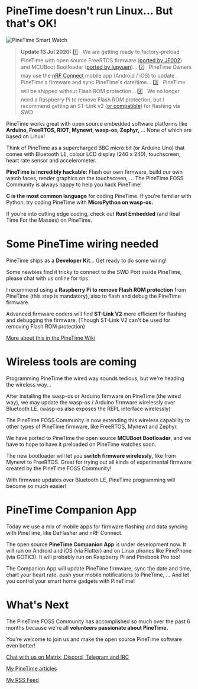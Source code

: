 # PineTime doesn't run Linux... But that's OK!

![PineTime Smart Watch](https://lupyuen.github.io/images/pinetime-title.jpg)

> __Update 13 Jul 2020:__ 1️⃣ &nbsp; We are getting ready to factory-preload PineTime with open source FreeRTOS firmware ([ported by JF002](https://github.com/JF002/Pinetime)) and MCUBoot Bootloader ([ported by lupyuen](https://lupyuen.github.io/pinetime-rust-mynewt/articles/mcuboot))... 2️⃣ &nbsp; PineTime Owners may use the [nRF Connect](https://www.nordicsemi.com/Software-and-tools/Development-Tools/nRF-Connect-for-mobile) mobile app (Android / iOS) to update PineTime's firmware and sync PineTime's date/time... 3️⃣ &nbsp; PineTime will be shipped without Flash ROM protection... 4️⃣ &nbsp; We no longer need a Raspberry Pi to remove Flash ROM protection, but I recommend getting an ST-Link v2 ([or compatible](https://www.aliexpress.com/wholesale?catId=0&initiative_id=SB_20180924134644&SearchText=st-link+v2&switch_new_app=y)) for flashing via SWD

PineTime works great with open source embedded software platforms like __Arduino, FreeRTOS, RIOT, Mynewt, wasp-os, Zephyr,__ ... None of which are based on Linux!

Think of PineTime as a supercharged BBC micro:bit (or Arduino Uno) that comes with Bluetooth LE, colour LCD display (240 x 240), touchscreen, heart rate sensor and accelerometer.

__PineTime is incredibly hackable:__ Flash our own firmware, build our own watch faces, render graphics on the touchscreen, ... The PineTime FOSS Community is always happy to help you hack PineTime!

__C is the most common language__ for coding PineTime. If you're familiar with Python, try coding PineTime with __MicroPython on wasp-os.__

If you're into cutting edge coding, check out __Rust Embedded__ (and Real Time For the Masses) on PineTime.

# Some PineTime wiring needed

PineTime ships as a __Developer Kit__... Get ready to do some wiring!

Some newbies find it tricky to connect to the SWD Port inside PineTime, please chat with us online for tips.

I recommend using a __Raspberry Pi to remove Flash ROM protection__ from PineTime (this step is mandatory), also to flash and debug the PineTime firmware.

Advanced firmware coders will find __ST-Link V2__ more efficient for flashing and debugging the firmware. (Though ST-Link V2 can't be used for removing Flash ROM protection)

[More about this in the PineTime Wiki](https://wiki.pine64.org/index.php/PineTime)

# Wireless tools are coming

Programming PineTime the wired way sounds tedious, but we're heading the wireless way...

After installing the wasp-os or Arduino firmware on PineTime (the wired way), we may update the wasp-os / Arduino firmware wirelessly over Bluetooth LE. (wasp-os also exposes the REPL interface wirelessly)

The PineTime FOSS Community is now extending this wireless capability to other types of PineTime firmware, like FreeRTOS, Mynewt and Zephyr.

We have ported to PineTime the open source __MCUBoot Bootloader__, and we have to hope to have it preloaded on PineTime watches soon. 

The new bootloader will let you __switch firmware wirelessly__, like from Mynewt to FreeRTOS. Great for trying out all kinds of experimental firmware created by the PineTime FOSS Community!

With firmware updates over Bluetooth LE, PineTime programming will become so much easier!

# PineTime Companion App

Today we use a mix of mobile apps for firmware flashing and data syncing with PineTime, like DaFlasher and nRF Connect.

The open source __PineTime Companion App__ is under development now. It will run on Android and iOS (via Flutter) and on Linux phones like PinePhone (via GOTK3).  It will probably run on Raspberry Pi and Pinebook Pro too!

The Companion App will update PineTime firmware, sync the date and time, chart your heart rate, push your mobile notifications to PineTime, ... And let you control your smart home gadgets with PineTime!

# What's Next

The PineTime FOSS Community has accomplished so much over the past 6 months because we're all __volunteers passionate about PineTime.__

You're welcome to join us and make the open source PineTime software even better!

[Chat with us on Matrix, Discord, Telegram and IRC](https://wiki.pine64.org/index.php/PineTime#Community)

[My PineTime articles](https://github.com/lupyuen/pinetime-rust-mynewt/blob/master/README.md)

[My RSS Feed](https://lupyuen.github.io/rss.xml)
